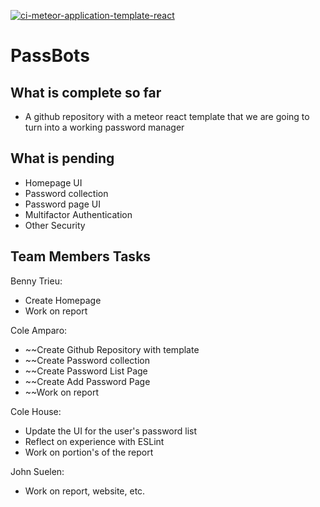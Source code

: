 [![ci-meteor-application-template-react](https://github.com/ics-software-engineering/meteor-application-template-react/actions/workflows/ci.yml/badge.svg)](https://github.com/ics-software-engineering/meteor-application-template-react/actions/workflows/ci.yml)


# PassBots 

## What is complete so far 

- A github repository with a meteor react template that we are going to turn into a working password manager 


## What is pending

- Homepage UI 
- Password collection 
- Password page UI 
- Multifactor Authentication 
- Other Security 

## Team Members Tasks

Benny Trieu:

- Create Homepage 
- Work on report

Cole Amparo: 

- ~~Create Github Repository with template 
- ~~Create Password collection 
- ~~Create Password List Page
- ~~Create Add Password Page 
- ~~Work on report


Cole House: 

- Update the UI for the user's password list
- Reflect on experience with ESLint
- Work on portion's of the report


John Suelen: 

- Work on report, website, etc.







